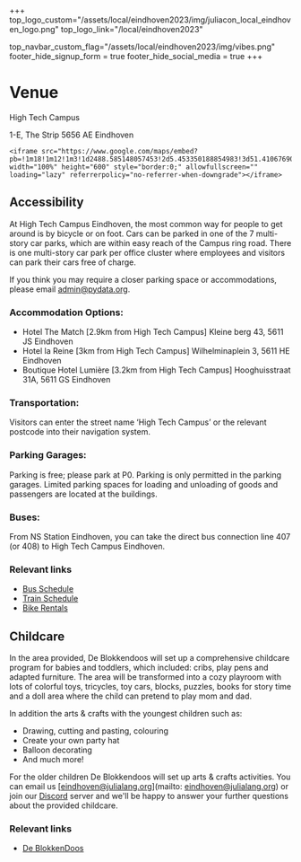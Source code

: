 +++
top_logo_custom="/assets/local/eindhoven2023/img/juliacon_local_eindhoven_logo.png"
top_logo_link="/local/eindhoven2023"

top_navbar_custom_flag="/assets/local/eindhoven2023/img/vibes.png"
footer_hide_signup_form = true
footer_hide_social_media = true
+++

# Venue

High Tech Campus

1-E, The Strip
5656 AE Eindhoven

~~~
<iframe src="https://www.google.com/maps/embed?pb=!1m18!1m12!1m3!1d2488.585148057453!2d5.453350188854983!3d51.41067690000001!2m3!1f0!2f0!3f0!3m2!1i1024!2i768!4f13.1!3m3!1m2!1s0x47c6d9b8ce4e1b1d%3A0x496bf1ef05c6cf3!2sDe%20Strip!5e0!3m2!1sen!2snl!4v1688200981116!5m2!1sen!2snl" width="100%" height="600" style="border:0;" allowfullscreen="" loading="lazy" referrerpolicy="no-referrer-when-downgrade"></iframe>
~~~

## Accessibility

At High Tech Campus Eindhoven, the most common way for people to get around is by bicycle or on foot. Cars can be parked in one of the 7 multi-story car parks, which are within easy reach of the Campus ring road. There is one multi-story car park per office cluster where employees and visitors can park their cars free of charge.

If you think you may require a closer parking space or accommodations, please email [admin@pydata.org](mailto:admin@pydata.org).

### Accommodation Options: 

- Hotel The Match [2.9km from High Tech Campus]
  Kleine berg 43, 5611 JS Eindhoven
- Hotel la Reine [3km from High Tech Campus]
  Wilhelminaplein 3, 5611 HE Eindhoven
- Boutique Hotel Lumière [3.2km from High Tech Campus]
  Hooghuisstraat 31A, 5611 GS Eindhoven

### Transportation:
Visitors can enter the street name ‘High Tech Campus’ or the relevant postcode into their navigation system.

### Parking Garages:
Parking is free; please park at P0. Parking is only permitted in the parking garages. Limited parking spaces for loading and unloading of goods and passengers are located at the buildings.

### Buses:
From NS Station Eindhoven, you can take the direct bus connection line 407 (or 408) to High Tech Campus Eindhoven. 

### Relevant links

- [Bus Schedule](https://9292.nl/en)
- [Train Schedule](https://www.ns.nl/en)
- [Bike Rentals](https://www.ns.nl/en/door-to-door/ov-fiets)

## Childcare 

In the area provided, De Blokkendoos will set up a comprehensive childcare program for
babies and toddlers, which included: cribs, play pens and adapted furniture. The area will be 
transformed into a cozy playroom with lots of colorful toys, tricycles, toy cars, blocks, puzzles,
books for story time and a doll area where the child can pretend to play mom and dad.

In addition the arts & crafts with the youngest children such as:
- Drawing, cutting and pasting, colouring
- Create your own party hat
- Balloon decorating
- And much more!

For the older children De Blokkendoos will set up arts & crafts activities.
You can email us [eindhoven@julialang.org](mailto: eindhoven@julialang.org) or 
join our [Discord](https://discord.gg/hYeUhkPKfD) server and we'll be happy to answer 
your further questions about the provided childcare.

### Relevant links

- [De BlokkenDoos](https://www.blokkendoos.nl)
